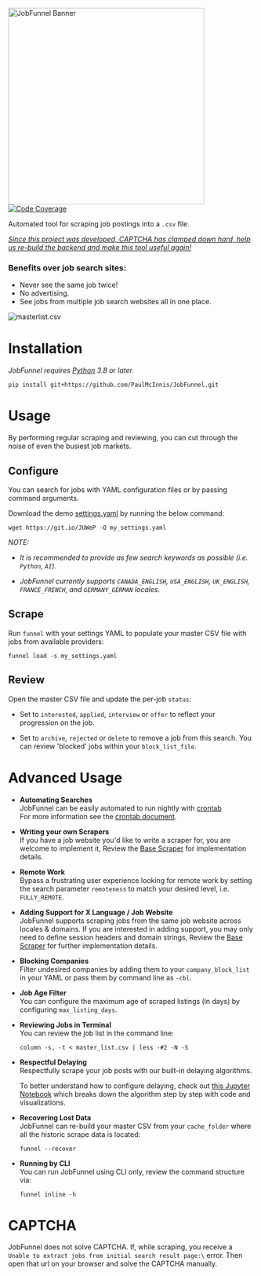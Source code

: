 <img src="logo/jobfunnel_banner.svg" alt="JobFunnel Banner" width=400/><br/>
[![Code Coverage](https://codecov.io/gh/PaulMcInnis/JobFunnel/branch/master/graph/badge.svg)](https://codecov.io/gh/PaulMcInnis/JobFunnel)

Automated tool for scraping job postings into a `.csv` file.

_[Since this project was developed, CAPTCHA has clamped down hard, help us re-build the backend and make this tool useful again!](https://github.com/PaulMcInnis/JobFunnel/discussions/148)_

### Benefits over job search sites:

* Never see the same job twice!
* No advertising.
* See jobs from multiple job search websites all in one place.

![masterlist.csv][masterlist]


# Installation

_JobFunnel requires [Python][python] 3.8 or later._

```
pip install git+https://github.com/PaulMcInnis/JobFunnel.git
```

# Usage
By performing regular scraping and reviewing, you can cut through the noise of even the busiest job markets.

## Configure
You can search for jobs with YAML configuration files or by passing command arguments.

Download the demo [settings.yaml][demo_yaml] by running the below command:

```
wget https://git.io/JUWeP -O my_settings.yaml
```

_NOTE:_
* _It is recommended to provide as few search keywords as possible (i.e. `Python`, `AI`)._

* _JobFunnel currently supports `CANADA_ENGLISH`, `USA_ENGLISH`, `UK_ENGLISH`, `FRANCE_FRENCH`, and `GERMANY_GERMAN` locales._

## Scrape

Run `funnel` with your settings YAML to populate your master CSV file with jobs from available providers:

```
funnel load -s my_settings.yaml
```

## Review

Open the master CSV file and update the per-job `status`:

* Set to `interested`, `applied`, `interview` or `offer` to reflect your progression on the job.

* Set to `archive`, `rejected` or `delete` to remove a job from this search. You can review 'blocked' jobs within your `block_list_file`.

# Advanced Usage

* **Automating Searches** <br />
  JobFunnel can be easily automated to run nightly with [crontab][cron] <br />
  For more information see the [crontab document][cron_doc].

* **Writing your own Scrapers** <br />
  If you have a job website you'd like to write a scraper for, you are welcome to implement it, Review the [Base Scraper][basescraper] for implementation details.

* **Remote Work** <br />
  Bypass a frustrating user experience looking for remote work by setting the search parameter `remoteness` to match your desired level, i.e. `FULLY_REMOTE`.

* **Adding Support for X Language / Job Website** <br />
  JobFunnel supports scraping jobs from the same job website across locales & domains. If you are interested in adding support, you may only need to define session headers and domain strings, Review the [Base Scraper][basescraper] for further implementation details.

* **Blocking Companies** <br />
  Filter undesired companies by adding them to your `company_block_list` in your YAML or pass them by command line as `-cbl`.

* **Job Age Filter** <br />
  You can configure the maximum age of scraped listings (in days) by configuring `max_listing_days`.

* **Reviewing Jobs in Terminal** <br />
  You can review the job list in the command line:
  ```
  column -s, -t < master_list.csv | less -#2 -N -S
  ```

* **Respectful Delaying** <br />
  Respectfully scrape your job posts with our built-in delaying algorithms.

  To better understand how to configure delaying, check out [this Jupyter Notebook][delay_jp] which breaks down the algorithm step by step with code and visualizations.

* **Recovering Lost Data** <br />
  JobFunnel can re-build your master CSV from your `cache_folder` where all the historic scrape data is located:
  ```
  funnel --recover
  ```

* **Running by CLI** <br />
  You can run JobFunnel using CLI only, review the command structure via:
  ```
  funnel inline -h
  ```
 
# CAPTCHA
  JobFunnel does not solve CAPTCHA. If, while scraping, you receive a 
  `Unable to extract jobs from initial search result page:\` error. 
  Then open that url on your browser and solve the CAPTCHA manually.

<!-- links -->
[requirements]:requirements.txt
[masterlist]:demo/demo.png "masterlist.csv"
[demo_yaml]:demo/settings.yaml
[python]:https://www.python.org/
[basescraper]:jobfunnel/backend/scrapers/base.py
[cron]:https://en.wikipedia.org/wiki/Cron
[cron_doc]:docs/crontab/readme.md
[conc_fut]:https://docs.python.org/dev/library/concurrent.futures.html#concurrent.futures.ThreadPoolExecutor
[thread]: https://docs.python.org/3.8/library/threading.html
[delay_jp]:https://github.com/bunsenmurder/Notebooks/blob/master/jobFunnel/delay_algorithm.ipynb

